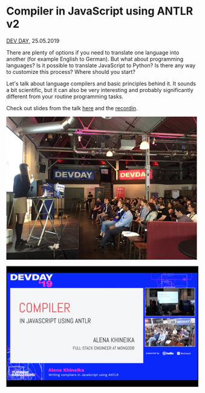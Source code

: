 # Compiler in JavaScript using ANTLR v2

[DEV DAY](https://devday.io/), 25.05.2019

There are plenty of options if you need to translate one language into another (for example English to German). But what about programming languages? Is it possible to translate JavaScript to Python? Is there any way to customize this process? Where should you start?

Let's talk about language compilers and basic principles behind it. It sounds a bit scientific, but it can also be very interesting and probably significantly different from your routine programming tasks.

Check out slides from the talk [here](https://slides.com/alenakhineika/devday-2019) and the [recordin](https://www.youtube.com/watch?v=-Gtsh9VlycI).

<img src="https://raw.githubusercontent.com/alenakhineika/devday-2019/master/talk.jpg" alt="Photo from my talk" width="600"/>

<img src="https://raw.githubusercontent.com/alenakhineika/devday-2019/master/video-pic.png" width="596"
alt="Me giving a talk about transpiler" width="600" border="2" />
